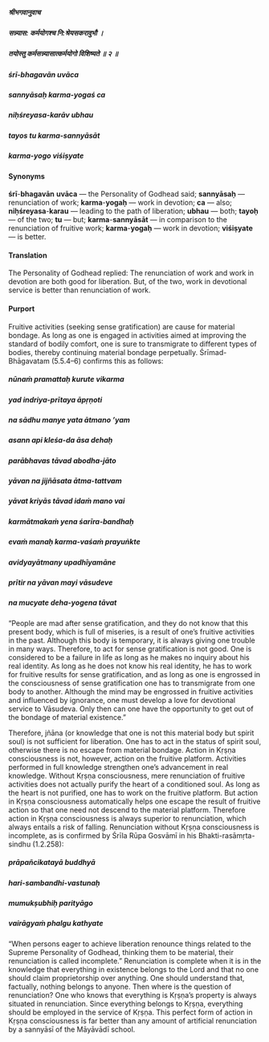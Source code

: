 ##### श्रीभगवानुवाच
##### सन्न्यास: कर्मयोगश्च नि:श्रेयसकरावुभौ ।
##### तयोस्तु कर्मसन्न्यासात्कर्मयोगो विशिष्यते ॥ २ ॥

##### śrī-bhagavān uvāca
##### sannyāsaḥ karma-yogaś ca
##### niḥśreyasa-karāv ubhau
##### tayos tu karma-sannyāsāt
##### karma-yogo viśiṣyate

#### Synonyms

**śrī**-**bhagavān** **uvāca** — the Personality of Godhead said; **sannyāsaḥ** — renunciation of work; **karma**-**yogaḥ** — work in devotion; **ca** — also; **niḥśreyasa**-**karau** — leading to the path of liberation; **ubhau** — both; **tayoḥ** — of the two; **tu** — but; **karma**-**sannyāsāt** — in comparison to the renunciation of fruitive work; **karma**-**yogaḥ** — work in devotion; **viśiṣyate** — is better.

#### Translation

The Personality of Godhead replied: The renunciation of work and work in devotion are both good for liberation. But, of the two, work in devotional service is better than renunciation of work.

#### Purport

Fruitive activities (seeking sense gratification) are cause for material bondage. As long as one is engaged in activities aimed at improving the standard of bodily comfort, one is sure to transmigrate to different types of bodies, thereby continuing material bondage perpetually. Śrīmad-Bhāgavatam (5.5.4–6) confirms this as follows:

##### nūnaṁ pramattaḥ kurute vikarma
##### yad indriya-prītaya āpṛṇoti
##### na sādhu manye yata ātmano ’yam
##### asann api kleśa-da āsa dehaḥ

##### parābhavas tāvad abodha-jāto
##### yāvan na jijñāsata ātma-tattvam
##### yāvat kriyās tāvad idaṁ mano vai
##### karmātmakaṁ yena śarīra-bandhaḥ

##### evaṁ manaḥ karma-vaśaṁ prayuṅkte
##### avidyayātmany upadhīyamāne
##### prītir na yāvan mayi vāsudeve
##### na mucyate deha-yogena tāvat

“People are mad after sense gratification, and they do not know that this present body, which is full of miseries, is a result of one’s fruitive activities in the past. Although this body is temporary, it is always giving one trouble in many ways. Therefore, to act for sense gratification is not good. One is considered to be a failure in life as long as he makes no inquiry about his real identity. As long as he does not know his real identity, he has to work for fruitive results for sense gratification, and as long as one is engrossed in the consciousness of sense gratification one has to transmigrate from one body to another. Although the mind may be engrossed in fruitive activities and influenced by ignorance, one must develop a love for devotional service to Vāsudeva. Only then can one have the opportunity to get out of the bondage of material existence.”

Therefore, jñāna (or knowledge that one is not this material body but spirit soul) is not sufficient for liberation. One has to act in the status of spirit soul, otherwise there is no escape from material bondage. Action in Kṛṣṇa consciousness is not, however, action on the fruitive platform. Activities performed in full knowledge strengthen one’s advancement in real knowledge. Without Kṛṣṇa consciousness, mere renunciation of fruitive activities does not actually purify the heart of a conditioned soul. As long as the heart is not purified, one has to work on the fruitive platform. But action in Kṛṣṇa consciousness automatically helps one escape the result of fruitive action so that one need not descend to the material platform. Therefore action in Kṛṣṇa consciousness is always superior to renunciation, which always entails a risk of falling. Renunciation without Kṛṣṇa consciousness is incomplete, as is confirmed by Śrīla Rūpa Gosvāmī in his Bhakti-rasāmṛta-sindhu (1.2.258):

##### prāpañcikatayā buddhyā
##### hari-sambandhi-vastunaḥ
##### mumukṣubhiḥ parityāgo
##### vairāgyaṁ phalgu kathyate

“When persons eager to achieve liberation renounce things related to the Supreme Personality of Godhead, thinking them to be material, their renunciation is called incomplete.” Renunciation is complete when it is in the knowledge that everything in existence belongs to the Lord and that no one should claim proprietorship over anything. One should understand that, factually, nothing belongs to anyone. Then where is the question of renunciation? One who knows that everything is Kṛṣṇa’s property is always situated in renunciation. Since everything belongs to Kṛṣṇa, everything should be employed in the service of Kṛṣṇa. This perfect form of action in Kṛṣṇa consciousness is far better than any amount of artificial renunciation by a sannyāsī of the Māyāvādī school.